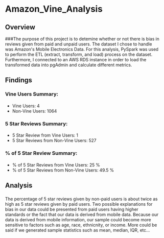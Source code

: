 # Amazon_Vine_Analysis
## Overview
###The purpose of this project is to detemine whether or not there is bias in reviews given from paid and unpaid users. The dataset I chose to handle was Amazon's Mobile Electronics Data. For this analysis, PySpark was used to perform the ETL (extract, transform, and load) process on the dataset. Furthermore, I connected to an AWS RDS instance in order to load the transformed data into pgAdmin and calculate different metrics.

## Findings
### Vine Users Summary: 
####
- Vine Users: 4
- Non-Vine Users: 1064 
### 5 Star Reviews Summary: 
####
- 5 Star Review from Vine Users: 1
- 5 Star Reviews from Non-Vine Users: 527
### % of 5 Star Review Summary: 
####
- % of 5 Star Reviews from Vine Users:  25 %
- % of 5 Star Reviews from Non-Vine Users:  49.5 %
## Analysis
### 
The percentage of 5 star reviews given by non-paid users is about twice as high as 5 star reviews given by paid users. Two possible explanations for bias in our data could be presented from paid users having higher standards or the fact that our data is derived from mobile data. Because our data is derived from mobile information, our sample could become more sensitive to factors such as age, race, ethnicnity, or income. More could be said if we generated sample statistics such as mean, median, IQR, etc...
